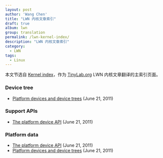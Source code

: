 ```yaml
---
layout: post
author: 'Wang Chen'
title: "LWN 内核文章索引"
draft: true
album: lwn
group: translation
permalink: /lwn-kernel-index/
description: "LWN 内核文章索引"
category:
  - LWN
tags:
  - Linux
---
```


本文节选自 [Kernel index](https://lwn.net/Kernel/Index/)，作为 [TinyLab.org][1] LWN 内核文章翻译的主索引页面。

### Device tree

- [Platform devices and device trees](/lwn-448502-platform-devices-and-device-trees) (June 21, 2011)

### Support APIs

- [The platform device API](/lwn-448499-platform-device-api) (June 21, 2011)

### Platform data

- [The platform device API](/lwn-448499-platform-device-api) (June 21, 2011)
- [Platform devices and device trees](/lwn-448502-platform-devices-and-device-trees) (June 21, 2011)

[1]: http://tinylab.org
